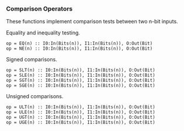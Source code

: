 ### Comparison Operators

These functions implement comparison tests between two n-bit inputs.

Equality and inequality testing.

```
op = EQ(n) :: I0:In(Bits(n)), I1:In(Bits(n)), O:Out(Bit)
op = NE(n) :: I0:In(Bits(n)), I1:In(Bits(n)), O:Out(Bit)
```

Signed comparisons.
```
op = SLT(n) :: I0:In(Bits(n)), I1:In(Bits(n)), O:Out(Bit)
op = SLE(n) :: I0:In(Bits(n)), I1:In(Bits(n)), O:Out(Bit)
op = SGT(n) :: I0:In(Bits(n)), I1:In(Bits(n)), O:Out(Bit)
op = SGE(n) :: I0:In(Bits(n)), I1:In(Bits(n)), O:Out(Bit)
```

Unsigned comparisons.
```
op = ULT(n) :: I0:In(Bits(n)), I1:In(Bits(n)), O:Out(Bit)
op = ULE(n) :: I0:In(Bits(n)), I1:In(Bits(n)), O:Out(Bit)
op = UGT(n) :: I0:In(Bits(n)), I1:In(Bits(n)), O:Out(Bit)
op = UGE(n) :: I0:In(Bits(n)), I1:In(Bits(n)), O:Out(Bit)
```
